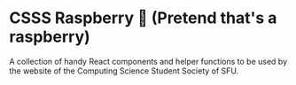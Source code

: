 # CSSS Raspberry 🍓 (Pretend that's a raspberry)

A collection of handy React components and helper functions to be used by the website of the Computing Science Student Society of SFU.
